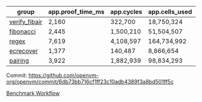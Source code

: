 | group | app.proof_time_ms | app.cycles | app.cells_used | leaf.proof_time_ms | leaf.cycles | leaf.cells_used |
| -- | -- | -- | -- | -- | -- | -- |
| [verify_fibair](https://github.com/openvm-org/openvm/blob/benchmark-results/benchmarks-pr/2031/verify_fibair-6db73bb716cf1ff23c10adb4389f3a8bd501ff5c.md) | 2,160 |  322,700 |  18,750,324 |- | - | - |
| [fibonacci](https://github.com/openvm-org/openvm/blob/benchmark-results/benchmarks-pr/2031/fibonacci-6db73bb716cf1ff23c10adb4389f3a8bd501ff5c.md) | 2,445 |  1,500,210 |  51,504,507 |- | - | - |
| [regex](https://github.com/openvm-org/openvm/blob/benchmark-results/benchmarks-pr/2031/regex-6db73bb716cf1ff23c10adb4389f3a8bd501ff5c.md) | 7,619 |  4,108,597 |  164,734,992 |- | - | - |
| [ecrecover](https://github.com/openvm-org/openvm/blob/benchmark-results/benchmarks-pr/2031/ecrecover-6db73bb716cf1ff23c10adb4389f3a8bd501ff5c.md) | 1,377 |  140,487 |  8,866,654 |- | - | - |
| [pairing](https://github.com/openvm-org/openvm/blob/benchmark-results/benchmarks-pr/2031/pairing-6db73bb716cf1ff23c10adb4389f3a8bd501ff5c.md) | 3,922 |  1,882,939 |  98,834,293 |- | - | - |


Commit: https://github.com/openvm-org/openvm/commit/6db73bb716cf1ff23c10adb4389f3a8bd501ff5c

[Benchmark Workflow](https://github.com/openvm-org/openvm/actions/runs/17147970113)
